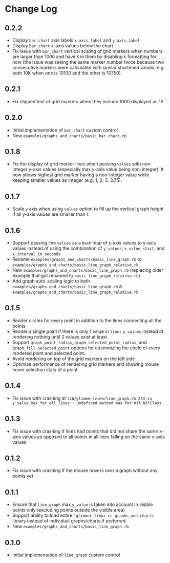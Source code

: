 # Change Log

## 0.2.2

- Display `bar_chart` axis labels `x_axis_label` and `y_axis_label`
- Display `bar_chart` x-axis values below the chart
- Fix issue with `bar_chart` vertical scaling of grid markers when numbers are larger than 1000 and have `K` in them by disabling `K` formatting for now (the issue was seeing the same marker number twice because two consecutive markers were calculated with similar shortened values; e.g. both 10K when one is 10100 and the other is 10750).

## 0.2.1

- Fix clipped text of grid markers when they include 1000 displayed as 1K

## 0.2.0

- Initial implementation of `bar_chart` custom control
- New `examples/graphs_and_charts/basic_bar_chart.rb`

## 0.1.8

- Fix the display of grid marker lines when passing `values` with non-Integer y-axis values (especially max y-axis value being non-Integer). It now shows highest grid marker having a non-Integer value while keeping smaller values as Integer (e.g. 1, 2, 3, 3.75).

## 0.1.7

- Scale `y` axis when using `values` option to fill up the vertical graph height if all y-axis values are smaller than `1`

## 0.1.6

- Support passing line `values` as a `Hash` map of x-axis values to y-axis values instead of using the combination of `y_values`, `x_value_start`, and `x_interval_in_seconds`
- Rename `examples/graphs_and_charts/basic_line_graph.rb` to `examples/graphs_and_charts/basic_line_graph_relative.rb`
- New `examples/graphs_and_charts/basic_line_graph.rb` (replacing older example that got renamed to `basic_line_graph_relative.rb`)
- Add graph auto-scaling logic to both `examples/graphs_and_charts/basic_line_graph.rb` & `examples/graphs_and_charts/basic_line_graph_relative.rb`

## 0.1.5

- Render circles for every point in addition to the lines connecting all the points
- Render a single point if there is only 1 value in `lines` `y_values` instead of rendering nothing until 2 values exist at least
- Support `graph_point_radius`, `graph_selected_point_radius`, and `graph_fill_selected_point` options for customizing the circle of every rendered point and selected point.
- Avoid rendering on top of the grid markers on the left side
- Optimize performance of rendering grid markers and showing mouse hover selection stats of a point

## 0.1.4

- Fix issue with crashing at `lib/glimmer/view/line_graph.rb:243:in y_value_max_for_all_lines': undefined method max for nil:NilClass`

## 0.1.3

- Fix issue with crashing if lines had points that did not share the same x-axis values as opposed to all points in all lines falling on the same x-axis values

## 0.1.2

- Fix issue with crashing if the mouse hovers over a graph without any points yet

## 0.1.1

- Ensure that `line_graph` max `y_value` is taken into account in visible points only (excluding points outside the visible area)
- Support ability to load entire `'glimmer-libui-cc-graphs_and_charts'` library instead of individual graphs/charts if preferred
- New `examples/graphs_and_charts/basic_line_graph.rb`

## 0.1.0

- Initial implementation of `line_graph` custom control

